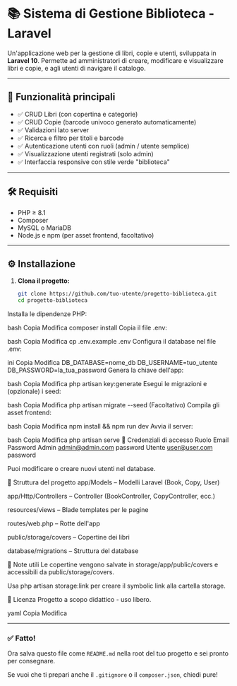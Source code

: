 # 📚 Sistema di Gestione Biblioteca - Laravel

Un'applicazione web per la gestione di libri, copie e utenti, sviluppata in **Laravel 10**. Permette ad amministratori di creare, modificare e visualizzare libri e copie, e agli utenti di navigare il catalogo.

---

## 🚀 Funzionalità principali

- ✅ CRUD Libri (con copertina e categorie)
- ✅ CRUD Copie (barcode univoco generato automaticamente)
- ✅ Validazioni lato server
- ✅ Ricerca e filtro per titoli e barcode
- ✅ Autenticazione utenti con ruoli (admin / utente semplice)
- ✅ Visualizzazione utenti registrati (solo admin)
- ✅ Interfaccia responsive con stile verde "biblioteca"

---

## 🛠️ Requisiti

- PHP ≥ 8.1
- Composer
- MySQL o MariaDB
- Node.js e npm (per asset frontend, facoltativo)

---

## ⚙️ Installazione

1. **Clona il progetto:**

   ```bash
   git clone https://github.com/tuo-utente/progetto-biblioteca.git
   cd progetto-biblioteca
Installa le dipendenze PHP:

bash
Copia
Modifica
composer install
Copia il file .env:

bash
Copia
Modifica
cp .env.example .env
Configura il database nel file .env:

ini
Copia
Modifica
DB_DATABASE=nome_db
DB_USERNAME=tuo_utente
DB_PASSWORD=la_tua_password
Genera la chiave dell'app:

bash
Copia
Modifica
php artisan key:generate
Esegui le migrazioni e (opzionale) i seed:

bash
Copia
Modifica
php artisan migrate --seed
(Facoltativo) Compila gli asset frontend:

bash
Copia
Modifica
npm install && npm run dev
Avvia il server:

bash
Copia
Modifica
php artisan serve
👤 Credenziali di accesso
Ruolo	Email	Password
Admin	admin@admin.com	password
Utente	user@user.com	password

Puoi modificare o creare nuovi utenti nel database.

📂 Struttura del progetto
app/Models – Modelli Laravel (Book, Copy, User)

app/Http/Controllers – Controller (BookController, CopyController, ecc.)

resources/views – Blade templates per le pagine

routes/web.php – Rotte dell'app

public/storage/covers – Copertine dei libri

database/migrations – Struttura del database

🧾 Note utili
Le copertine vengono salvate in storage/app/public/covers e accessibili da public/storage/covers.

Usa php artisan storage:link per creare il symbolic link alla cartella storage.

📄 Licenza
Progetto a scopo didattico - uso libero.

yaml
Copia
Modifica

---

### ✅ Fatto!  
Ora salva questo file come `README.md` nella root del tuo progetto e sei pronto per consegnare.

Se vuoi che ti prepari anche il `.gitignore` o il `composer.json`, chiedi pure!
